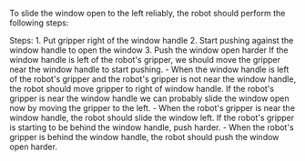 To slide the window open to the left reliably, the robot should perform the following steps:

Steps:  1. Put gripper right of the window handle  2. Start pushing against the window handle to open the window  3. Push the window open harder
    If the window handle is left of the robot's gripper, we should move the gripper near the window handle to start pushing.
    - When the window handle is left of the robot's gripper and the robot's gripper is not near the window handle, the robot should move gripper to right of window handle.
    If the robot's gripper is near the window handle we can probably slide the window open now by moving the gripper to the left.
    - When the robot's gripper is near the window handle, the robot should slide the window left.
    If the robot's gripper is starting to be behind the window handle, push harder.
    - When the robot's gripper is behind the window handle, the robot should push the window open harder.